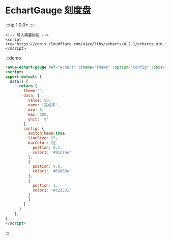# EchartGauge 刻度盘
:::tip
1.0.0+
::::

```
<!-- 导入需要的包 -->  
<script src="https://cdnjs.cloudflare.com/ajax/libs/echarts/4.2.1/echarts.min.js"></script>
```

:::demo 
```html
<avue-echart-gauge ref="echart" :theme="theme" :option="config" :data="data" width="1000"></avue-echart-gauge>
<script>
export default {
  data() {
      return {
        theme:'',
        data: {
          value: 50,
          name: '完成率',
          min: 0,
          max: 100,
          unit: '%'
        },
        config: {
          switchTheme:true,
          lineSize: 25,
          barColor: [{
            postion: 0.2,
            color1: '#91c7ae'
          },
          {
            postion: 0.8,
            color1: '#63869e'
          },
          {
            postion: 1,
            color1: '#c23531'
          }
          ]
        }
      }
    },
}
</script>

```
:::

<script>
export default {
  data() {
      return {
        theme:'',
        data: {
          value: 50,
          name: '完成率',
          min: 0,
          max: 100,
          unit: '%'
        },
        config: {
          switchTheme:true,
          lineSize: 25,
          barColor: [{
            postion: 0.2,
            color1: '#91c7ae'
          },
          {
            postion: 0.8,
            color1: '#63869e'
          },
          {
            postion: 1,
            color1: '#c23531'
          }
          ]
        }
      }
    },
}
</script>




